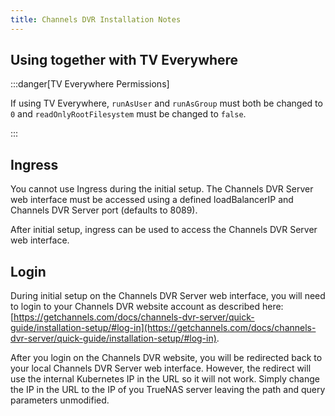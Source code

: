 ```yaml
---
title: Channels DVR Installation Notes
---
```


## Using together with TV Everywhere
:::danger[TV Everywhere Permissions]

If using TV Everywhere, `runAsUser` and `runAsGroup` must both be changed to `0` and `readOnlyRootFilesystem` must be changed to `false`.

:::

## Ingress

You cannot use Ingress during the initial setup. The Channels DVR Server web interface must be accessed using a defined loadBalancerIP and Channels DVR Server port (defaults to 8089).

After initial setup, ingress can be used to access the Channels DVR Server web interface.

## Login

During initial setup on the Channels DVR Server web interface, you will need to login to your Channels DVR website account as described here: [https://getchannels.com/docs/channels-dvr-server/quick-guide/installation-setup/#log-in](https://getchannels.com/docs/channels-dvr-server/quick-guide/installation-setup/#log-in).

After you login on the Channels DVR website, you will be redirected back to your local Channels DVR Server web interface. However, the redirect will use the internal Kubernetes IP in the URL so it will not work. Simply change the IP in the URL to the IP of you TrueNAS server leaving the path and query parameters unmodified.
